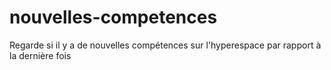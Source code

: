 # nouvelles-competences
Regarde si il y a de nouvelles compétences sur l'hyperespace par rapport à la dernière fois
